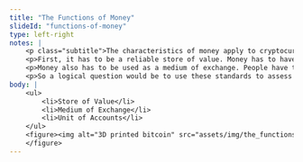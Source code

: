 ```yaml
--- 
title: "The Functions of Money"
slideId: "functions-of-money"
type: left-right
notes: | 
    <p class="subtitle">The characteristics of money apply to cryptocurrency.</p>
    <p>First, it has to be a reliable store of value. Money has to have consistent value and purchasing power so faith can be put in that currency, otherwise, no one is going to accept it. If a unit of currency varies from 1.50 one day and .50 another, no one is going to accept that currency.</p>
    <p>Money also has to be used as a medium of exchange. People have to be willing to spend and accept that asset for it to be a medium of exchange. Lastly, money has to act as a unit of account, to be able to tell who has what at any given time.</p>
    <p>So a logical question would be to use these standards to assess if cryptocurrency is considered money. While cryptocurrency hasn&apos;t been the most stable of assets, the most popular cryptocurrencies have shown some degree of stability, especially after accounting for lifetime growth. While most of the business world isn&apos;t quite ready to accept bitcoin, there are several that are offering that option. This shows that at least some are willing to accept cryptocurrency. Bitcoin and other cryptocurrencies employ public ledgers, which act as a great way to track who has what assets. It&apos;s not a far stretch to say that cryptocurrency satisfies several of the characteristics of money.</p>
body: | 
    <ul>
        <li>Store of Value</li>
        <li>Medium of Exchange</li>
        <li>Unit of Accounts</li>
    </ul>
    <figure><img alt="3D printed bitcoin" src="assets/img/the_functions_of_money.jpg" title="The Functions of Money">
    </figure>
---
```


